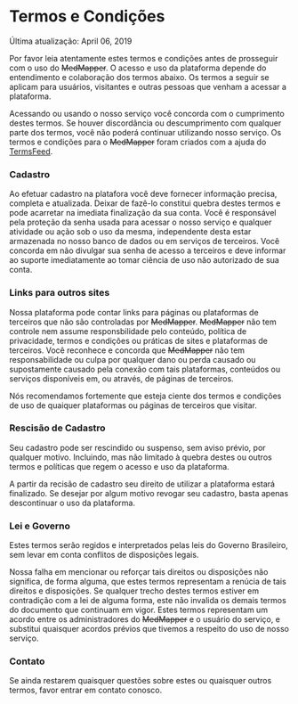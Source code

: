 # Termos e Condições

<!-- Abaixo o nome da plataforma está marcado como riscado pois foi usado o nome temporário. Quando o nome definitivo for escolhido os trechos entre "~~" devem ser substituídos.-->

Última atualização: April 06, 2019

Por favor leia atentamente estes termos e condições antes de prosseguir com o uso do ~~MedMapper~~. O acesso e uso da plataforma depende do entendimento e colaboração dos termos abaixo. Os termos a seguir se aplicam para usuários, visitantes e outras pessoas que venham a acessar a plataforma.

Acessando ou usando o nosso serviço você concorda com o cumprimento destes termos. Se houver discordância ou descumprimento com qualquer parte dos termos, você não poderá continuar utilizando nosso serviço. Os termos e condições para o ~~MedMapper~~ foram criados com a ajuda do [TermsFeed](https://termsfeed.com/terms-conditions/generator/).


### Cadastro

Ao efetuar cadastro na platafora você deve fornecer informação precisa, completa e atualizada. Deixar de fazê-lo constitui quebra destes termos e pode acarretar na imediata finalização da sua conta.
Você é responsável pela proteção da senha usada para acessar o nosso serviço e qualquer atividade ou ação sob o uso da mesma, independente desta estar armazenada no nosso banco de dados ou em serviços de terceiros.
Você concorda em não divulgar sua senha de acesso a terceiros e deve informar ao suporte imediatamente ao tomar ciência de uso não autorizado de sua conta.

### Links para outros sites

Nossa plataforma pode contar links para páginas ou plataformas de terceiros que não são controladas por ~~MedMapper~~.
~~MedMapper~~ não tem controle nem assume responsbilidade pelo conteúdo, política de privacidade, termos e condições ou práticas de sites e plataformas de terceiros. Você reconhece e concorda que ~~MedMapper~~ não tem responsabilidade ou culpa por qualquer dano ou perda causado ou supostamente causado pela conexão com tais plataformas, conteúdos ou serviços disponíveis em, ou através, de páginas de terceiros.

Nós recomendamos fortemente que esteja ciente dos termos e condições de uso de quaiquer plataformas ou páginas de terceiros que visitar.

### Rescisão de Cadastro

Seu cadastro pode ser rescindido ou suspenso, sem aviso prévio, por qualquer motivo. Incluindo, mas não limitado à quebra destes ou outros termos e políticas que regem o acesso e uso da plataforma.

A partir da recisão de cadastro seu direito de utilizar a plataforma estará finalizado. Se desejar por algum motivo revogar seu cadastro, basta apenas descontinuar o uso da plataforma.

### Lei e Governo

Estes termos serão regidos e interpretados pelas leis do Governo Brasileiro, sem levar em conta conflitos de disposições legais.

Nossa falha em mencionar ou reforçar tais direitos ou disposições não significa, de forma alguma, que estes termos representam a renúcia de tais direitos e disposições. Se qualquer trecho destes termos estiver em contradição com a lei de alguma forma, este não invalida os demais termos do documento que continuam em vigor. Estes termos representam um acordo entre os administradores do ~~MedMapper~~ e o usuário do serviço, e substitui quaisquer acordos prévios que tivemos a respeito do uso de nosso serviço.

### Contato

Se ainda restarem quaisquer questões sobre estes ou quaisquer outros termos, favor entrar em contato conosco.
